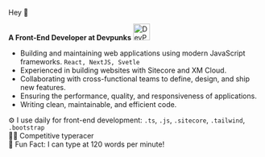 Hey 👋

<span style="font-weight: bold;">A Front-End Developer at Devpunks</span>
<a href="https://www.devpunks.com">
 <img src="https://i.imgur.com/re8Bzye.jpeg" alt="DevPunks" width="33" height="33" />
</a>

- Building and maintaining web applications using modern JavaScript frameworks. `React, NextJS, Svetle`
- Experienced in building websites with Sitecore and XM Cloud.  
- Collaborating with cross-functional teams to define, design, and ship new features.
- Ensuring the performance, quality, and responsiveness of applications.
- Writing clean, maintainable, and efficient code.

⚙️ I use daily for front-end development: `.ts`, `.js`, `.sitecore`, `.tailwind`, `.bootstrap`<br>
👨‍💻 Competitive typeracer <br>
🌟 Fun Fact: I can type at 120 words per minute!
